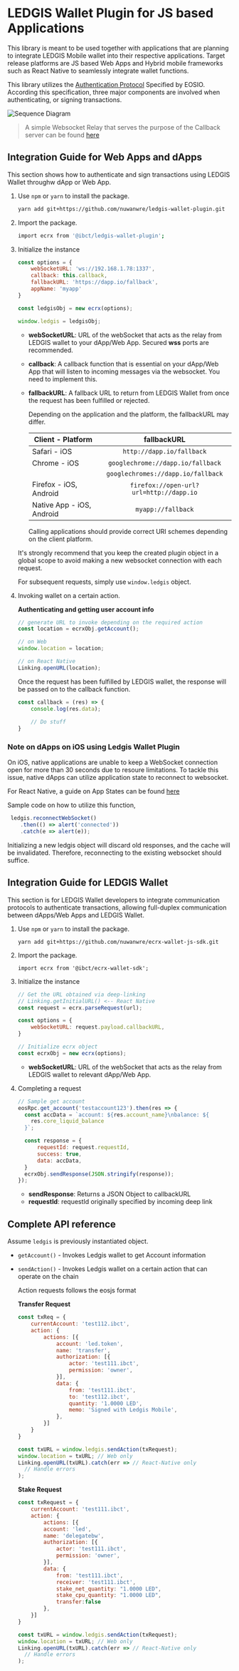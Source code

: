 # LEDGIS Wallet Plugin for JS based Applications

This library is meant to be used together with applications that are planning to integrate LEDGIS Mobile wallet into their respective applications. Target release platforms are JS based Web Apps and Hybrid mobile frameworks such as React Native to seamlessly integrate wallet functions.

This library utilizes the [Authentication Protocol](https://github.com/EOSIO/eosio-authentication-transport-protocol-spec) Specified by EOSIO. According this specification, three major components are involved when authenticating, or signing transactions.

![Sequence Diagram](https://i.imgur.com/YDT4C0T.png)


>A simple Websocket Relay that serves the purpose of the Callback server can be found [here](https://github.com/nuwanwre/simple-ws-relay)


## Integration Guide for Web Apps and dApps

This section shows how to authenticate and sign transactions using LEDGIS Wallet throughw dApp or Web App.

1. Use ```npm``` or ```yarn``` to install the package.

    ``` bash
    yarn add git+https://github.com/nuwanwre/ledgis-wallet-plugin.git
    ```

2. Import the package.
   
    ``` bash
    import ecrx from '@ibct/ledgis-wallet-plugin';
    ```

3. Initialize the instance
    ``` js
    const options = {
        webSocketURL: 'ws://192.168.1.78:1337',
        callback: this.callback,
        fallbackURL: 'https://dapp.io/fallback',
        appName: 'myapp'
    }

    const ledgisObj = new ecrx(options);

    window.ledgis = ledgisObj;
    ```

    * **webSocketURL**: URL of the webSocket that acts as the relay from LEDGIS wallet to your dApp/Web App. Secured **wss** ports are recommended.
    * **callback**: A callback function that is essential on your dApp/Web App that will listen to incoming messages via the websocket. You need to implement this.
    * **fallbackURL**: A fallback URL to return from LEDGIS Wallet from once the request has been fulfilled or rejected.
    
        Depending on the application and the platform, the fallbackURL may differ.

        | Client - Platform          | fallbackURL                            |
        |----------------------------|:--------------------------------------:|
        | Safari - iOS               | `http://dapp.io/fallback`              |
        | Chrome - iOS               | `googlechrome://dapp.io/fallback`      |
        |                            | `googlechromes://dapp.io/fallback`     |
        | Firefox - iOS, Android     | `firefox://open-url?url=http://dapp.io` |
        | Native App - iOS, Android  | `myapp://fallback`                     |

        Calling applications should provide correct URI schemes depending on the client platform.

    It's strongly recommend that you keep the created plugin object in a global scope to avoid making a new websocket connection with each request. 

    For subsequent requests, simply use `window.ledgis` object.

4. Invoking wallet on a certain action.

    **Authenticating and getting user account info**
    ```js
    // generate URL to invoke depending on the required action
    const location = ecrxObj.getAccount();

    // on Web
    window.location = location;

    // on React Native
    Linking.openURL(location);
    ```

    Once the request has been fulfilled by LEDGIS wallet, the response will be passed on to the callback function.
    ```js
    const callback = (res) => {
        console.log(res.data);
        
        // Do stuff
    }
    ```

### Note on dApps on iOS using Ledgis Wallet Plugin 

On iOS, native applications are unable to keep a WebSocket connection open for more than 30 seconds due to resoure limitations. To tackle this issue, native dApps can utilize application state to reconnect to websocket. 

For React Native, a guide on App States can be found [here](https://facebook.github.io/react-native/docs/appstate)

Sample code on how to utilize this function,

```js
 ledgis.reconnectWebSocket()
    .then(() => alert('connected'))
    .catch(e => alert(e));
```

Initializing a new ledgis object will discard old responses, and the cache will be invalidated. Therefore, reconnecting to the existing websocket should suffice.

## Integration Guide for LEDGIS Wallet

This section is for LEDGIS Wallet developers to integrate communication protocols to authenticate transactions, allowing full-duplex communication between dApps/Web Apps and LEDGIS Wallet.

1. Use ```npm``` or ```yarn``` to install the package.

    `yarn add git+https://github.com/nuwanwre/ecrx-wallet-js-sdk.git`

2. Import the package.
   
    `import ecrx from '@ibct/ecrx-wallet-sdk';`

3. Initialize the instance
    ``` js
    // Get the URL obtained via deep-linking
    // Linking.getInitialURL() <-- React Native
    const request = ecrx.parseRequest(url);

    const options = {
        webSocketURL: request.payload.callbackURL,
    }

    // Initialize ecrx object
    const ecrxObj = new ecrx(options);
    ```

    * **webSocketURL**: URL of the webSocket that acts as the relay from LEDGIS wallet to relevant dApp/Web App.

4. Completing a request
    ```js
    // Sample get account
    eosRpc.get_account('testaccount123').then(res => {
      const accData = `account: ${res.account_name}\nbalance: ${
        res.core_liquid_balance
      }`;

      const response = {
          requestId: request.requestId,
          success: true,
          data: accData,
      }
      ecrxObj.sendResponse(JSON.stringify(response));
    });
    ```

    * **sendResponse**: Returns a JSON Object to callbackURL
    * **requestId**: requestId originally specified by incoming deep link

## Complete API reference

Assume `ledgis` is previously instantiated object.

* `getAccount()` - Invokes Ledgis wallet to get Account information

* `sendAction()` - Invokes Ledgis wallet on a certain action that can operate on the chain

    Action requests follows the eosjs format

    **Transfer Request**
    ```js
    const txReq = {
        currentAccount: 'test112.ibct',
        action: {
            actions: [{
                account: 'led.token',
                name: 'transfer',
                authorization: [{
                    actor: 'test111.ibct',
                    permission: 'owner',
                }],
                data: {
                    from: 'test111.ibct',
                    to: 'test112.ibct',
                    quantity: '1.0000 LED',
                    memo: 'Signed with Ledgis Mobile',
                },
            }]
        }
    }

    const txURL = window.ledgis.sendAction(txRequest);
    window.location = txURL; // Web only
    Linking.openURL(txURL).catch(err => // React-Native only
      // Handle errors
    );    
    ```

    **Stake Request**
    ```js
    const txRequest = {
        currentAccount: 'test111.ibct',
        action: {
            actions: [{
            account: 'led',
            name: 'delegatebw',
            authorization: [{
                actor: 'test111.ibct',
                permission: 'owner',
            }],
            data: {
                from: 'test111.ibct',
                receiver: 'test111.ibct',
                stake_net_quantity: "1.0000 LED",
                stake_cpu_quantity: "1.0000 LED",
                transfer:false
            },
        }]
    }

    const txURL = window.ledgis.sendAction(txRequest);
    window.location = txURL; // Web only
    Linking.openURL(txURL).catch(err => // React-Native only
      // Handle errors
    );
    ```